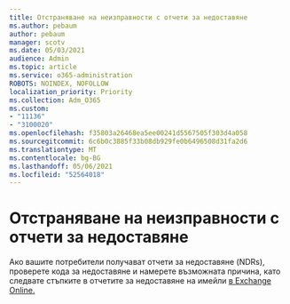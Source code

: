 ```yaml
---
title: Отстраняване на неизправности с отчети за недоставяне
ms.author: pebaum
author: pebaum
manager: scotv
ms.date: 05/03/2021
audience: Admin
ms.topic: article
ms.service: o365-administration
ROBOTS: NOINDEX, NOFOLLOW
localization_priority: Priority
ms.collection: Adm_O365
ms.custom:
- "11136"
- "3100020"
ms.openlocfilehash: f35803a26468ea5ee00241d5567505f303d4a058
ms.sourcegitcommit: 6c6b0c3885f33b08db929fe0b6496508d31fa2d6
ms.translationtype: MT
ms.contentlocale: bg-BG
ms.lasthandoff: 05/06/2021
ms.locfileid: "52564018"
---
```

# <a name="troubleshooting-non-delivery-reports"></a>Отстраняване на неизправности с отчети за недоставяне

Ако вашите потребители получават отчети за недоставяне (NDRs), проверете кода за недоставяне и намерете възможната причина, като следвате стъпките в отчетите за недоставяне на имейли [в Exchange Online.](https://docs.microsoft.com/exchange/mail-flow-best-practices/non-delivery-reports-in-exchange-online/non-delivery-reports-in-exchange-online)